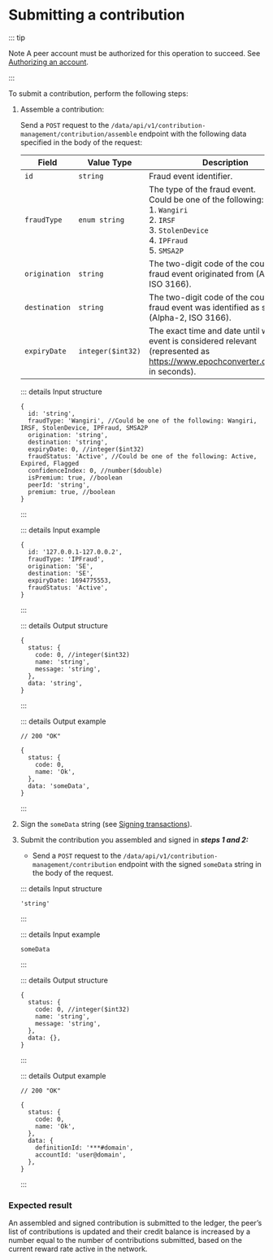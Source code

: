 # Submitting a contribution

::: tip

Note A peer account must be authorized for this operation to succeed. See [Authorizing an account](Authorizing_an_account.md).

:::

To submit a contribution, perform the following steps:

1. Assemble a contribution:

   Send a `POST` request to the `/data/api/v1/contribution-management/contribution/assemble` endpoint with the following data specified in the body of the request:

   | Field | Value Type | Description |
   | --- | --- | --- |
   | `id` | `string` | Fraud event identifier. |
   | `fraudType` | `enum string` | The type of the fraud event. <br> Could be one of the following: <br> 1. `Wangiri` <br> 2. `IRSF` <br> 3. `StolenDevice` <br> 4. `IPFraud` <br> 5. `SMSA2P` |
   | `origination` | `string` | The two-digit code of the country the fraud event originated from (Alpha-2, ISO 3166). |
   | `destination` | `string` | The two-digit code of the country the fraud event was identified as such (Alpha-2, ISO 3166). |
   | `expiryDate` | `integer($int32)` | The exact time and date until which the event is considered relevant (represented as https://www.epochconverter.com/clock in seconds). |

   [//]: # '  FIXME use ol for lists  '

   ::: details Input structure

   ```json5
   {
     id: 'string',
     fraudType: 'Wangiri', //Could be one of the following: Wangiri, IRSF, StolenDevice, IPFraud, SMSA2P
     origination: 'string',
     destination: 'string',
     expiryDate: 0, //integer($int32)
     fraudStatus: 'Active', //Could be one of the following: Active, Expired, Flagged
     confidenceIndex: 0, //number($double)
     isPremium: true, //boolean
     peerId: 'string',
     premium: true, //boolean
   }
   ```

   :::

   ::: details Input example

   ```json5
   {
     id: '127.0.0.1-127.0.0.2',
     fraudType: 'IPFraud',
     origination: 'SE',
     destination: 'SE',
     expiryDate: 1694775553,
     fraudStatus: 'Active',
   }
   ```

   :::

   ::: details Output structure

   ```json5
   {
     status: {
       code: 0, //integer($int32)
       name: 'string',
       message: 'string',
     },
     data: 'string',
   }
   ```

   :::

   ::: details Output example

   ```json5
   // 200 "OK"

   {
     status: {
       code: 0,
       name: 'Ok',
     },
     data: 'someData',
   }
   ```

   :::

2. Sign the `someData` string (see [Signing transactions](Signing_transactions.md)).
3. Submit the contribution you assembled and signed in **_steps 1 and 2:_**

   - Send a `POST` request to the `/data/api/v1/contribution-management/contribution` endpoint with the signed `someData` string in the body of the request.

   ::: details Input structure

   ```json5
   'string'
   ```

   :::

   ::: details Input example

   ```
   someData
   ```

   :::

   ::: details Output structure

   ```json5
   {
     status: {
       code: 0, //integer($int32)
       name: 'string',
       message: 'string',
     },
     data: {},
   }
   ```

   :::

   ::: details Output example

   ```json5
   // 200 "OK"

   {
     status: {
       code: 0,
       name: 'Ok',
     },
     data: {
       definitionId: '***#domain',
       accountId: 'user@domain',
     },
   }
   ```

   :::

### Expected result

An assembled and signed contribution is submitted to the ledger, the peer’s list of contributions is updated and their credit balance is increased by a number equal to the number of contributions submitted, based on the current reward rate active in the network.
